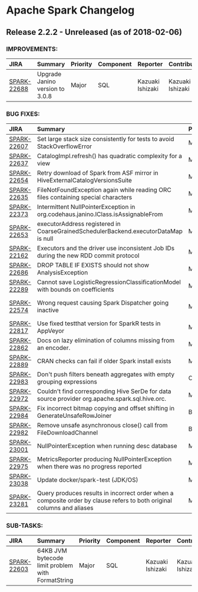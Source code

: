 
<!---
# Licensed to the Apache Software Foundation (ASF) under one
# or more contributor license agreements.  See the NOTICE file
# distributed with this work for additional information
# regarding copyright ownership.  The ASF licenses this file
# to you under the Apache License, Version 2.0 (the
# "License"); you may not use this file except in compliance
# with the License.  You may obtain a copy of the License at
#
#     http://www.apache.org/licenses/LICENSE-2.0
#
# Unless required by applicable law or agreed to in writing, software
# distributed under the License is distributed on an "AS IS" BASIS,
# WITHOUT WARRANTIES OR CONDITIONS OF ANY KIND, either express or implied.
# See the License for the specific language governing permissions and
# limitations under the License.
-->
# Apache Spark Changelog

## Release 2.2.2 - Unreleased (as of 2018-02-06)



### IMPROVEMENTS:

| JIRA | Summary | Priority | Component | Reporter | Contributor |
|:---- |:---- | :--- |:---- |:---- |:---- |
| [SPARK-22688](https://issues.apache.org/jira/browse/SPARK-22688) | Upgrade Janino version to 3.0.8 |  Major | SQL | Kazuaki Ishizaki | Kazuaki Ishizaki |


### BUG FIXES:

| JIRA | Summary | Priority | Component | Reporter | Contributor |
|:---- |:---- | :--- |:---- |:---- |:---- |
| [SPARK-22607](https://issues.apache.org/jira/browse/SPARK-22607) | Set large stack size consistently for tests to avoid StackOverflowError |  Minor | Build, Tests | Sean Owen | Sean Owen |
| [SPARK-22637](https://issues.apache.org/jira/browse/SPARK-22637) | CatalogImpl.refresh() has quadratic complexity for a view |  Minor | SQL | Herman van Hovell | Herman van Hovell |
| [SPARK-22654](https://issues.apache.org/jira/browse/SPARK-22654) | Retry download of Spark from ASF mirror in HiveExternalCatalogVersionsSuite |  Minor | SQL, Tests | Sean Owen | Sean Owen |
| [SPARK-22635](https://issues.apache.org/jira/browse/SPARK-22635) | FileNotFoundException again while reading ORC files containing special characters |  Major | SQL | Marco Gaido | Marco Gaido |
| [SPARK-22373](https://issues.apache.org/jira/browse/SPARK-22373) | Intermittent NullPointerException in org.codehaus.janino.IClass.isAssignableFrom |  Minor | Spark Core | Dan Meany |  |
| [SPARK-22653](https://issues.apache.org/jira/browse/SPARK-22653) | executorAddress registered in CoarseGrainedSchedulerBackend.executorDataMap is null |  Major | Scheduler | Thomas Graves | Thomas Graves |
| [SPARK-22162](https://issues.apache.org/jira/browse/SPARK-22162) | Executors and the driver use inconsistent Job IDs during the new RDD commit protocol |  Major | Spark Core | Reza Safi | Reza Safi |
| [SPARK-22686](https://issues.apache.org/jira/browse/SPARK-22686) | DROP TABLE IF EXISTS should not show AnalysisException |  Major | SQL | Dongjoon Hyun | Dongjoon Hyun |
| [SPARK-22289](https://issues.apache.org/jira/browse/SPARK-22289) | Cannot save LogisticRegressionClassificationModel with bounds on coefficients |  Major | ML | Nic Eggert | yuhao yang |
| [SPARK-22574](https://issues.apache.org/jira/browse/SPARK-22574) | Wrong request causing Spark Dispatcher going inactive |  Minor | Mesos, Spark Submit | German Schiavon Matteo | German Schiavon Matteo |
| [SPARK-22817](https://issues.apache.org/jira/browse/SPARK-22817) | Use fixed testthat version for SparkR tests in AppVeyor |  Major | SparkR | Hyukjin Kwon | Hyukjin Kwon |
| [SPARK-22862](https://issues.apache.org/jira/browse/SPARK-22862) | Docs on lazy elimination of columns missing from an encoder. |  Major | SQL | Michael Armbrust | Michael Armbrust |
| [SPARK-22889](https://issues.apache.org/jira/browse/SPARK-22889) | CRAN checks can fail if older Spark install exists |  Major | SparkR | Shivaram Venkataraman | Shivaram Venkataraman |
| [SPARK-22983](https://issues.apache.org/jira/browse/SPARK-22983) | Don't push filters beneath aggregates with empty grouping expressions |  Critical | SQL | Josh Rosen | Josh Rosen |
| [SPARK-22972](https://issues.apache.org/jira/browse/SPARK-22972) | Couldn't find corresponding Hive SerDe for data source provider org.apache.spark.sql.hive.orc. |  Major | SQL | xubo245 | xubo245 |
| [SPARK-22984](https://issues.apache.org/jira/browse/SPARK-22984) | Fix incorrect bitmap copying and offset shifting in GenerateUnsafeRowJoiner |  Blocker | SQL | Josh Rosen | Josh Rosen |
| [SPARK-22982](https://issues.apache.org/jira/browse/SPARK-22982) | Remove unsafe asynchronous close() call from FileDownloadChannel |  Blocker | Spark Core | Josh Rosen | Josh Rosen |
| [SPARK-23001](https://issues.apache.org/jira/browse/SPARK-23001) | NullPointerException when running desc database |  Major | SQL | ANDY GUAN | Xiao Li |
| [SPARK-22975](https://issues.apache.org/jira/browse/SPARK-22975) | MetricsReporter producing NullPointerException when there was no progress reported |  Major | Structured Streaming | Yuriy Bondaruk | Marco Gaido |
| [SPARK-23038](https://issues.apache.org/jira/browse/SPARK-23038) | Update docker/spark-test (JDK/OS) |  Minor | Tests | Dongjoon Hyun | Dongjoon Hyun |
| [SPARK-23281](https://issues.apache.org/jira/browse/SPARK-23281) | Query produces results in incorrect order when a composite order by clause refers to both original columns and aliases |  Major | SQL | Dilip Biswal | Dilip Biswal |


### SUB-TASKS:

| JIRA | Summary | Priority | Component | Reporter | Contributor |
|:---- |:---- | :--- |:---- |:---- |:---- |
| [SPARK-22603](https://issues.apache.org/jira/browse/SPARK-22603) | 64KB JVM bytecode limit problem with FormatString |  Major | SQL | Kazuaki Ishizaki | Kazuaki Ishizaki |



